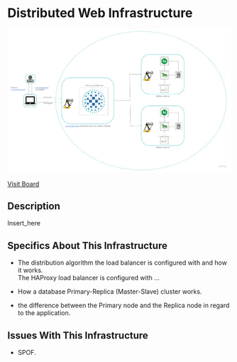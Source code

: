 # Distributed Web Infrastructure

![Image of a distributed web infrastructure](1-distributed_web_infrastructure.jpg)

[Visit Board](https://miro.com/app/board/uXjVOfI6jcU=/)

## Description

Insert_here

## Specifics About This Infrastructure

+ The distribution algorithm the load balancer is configured with and how it works.<br/>The HAProxy load balancer is configured with ...

+ How a database Primary-Replica (Master-Slave) cluster works.<br/>

+ the difference between the Primary node and the Replica node in regard to the application.<br/>

## Issues With This Infrastructure

+ SPOF.
